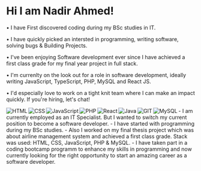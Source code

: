 # Hi I am Nadir Ahmed! 
<p> • I have First discovered coding during my BSc studies in IT. </p>
<p> • I have quickly picked an intersted in programming, writing software, solving bugs & Building Projects. </p>
<p> • I've been enjoying Software development ever since I have achieved a first class grade for my final year project in full stack. </p> 
<p> • I'm currenlty on the look out for a role in software development, ideally writing JavaScript, TypeScript, PHP, MySQL and React JS.</p>
<p> • I'd  especially love to work on a tight knit team where I can make an impact quickly. If you're hiring, let's chat!</p>
<img align="left" alt="HTML" src="https://img.shields.io/badge/html5-%23E34F26.svg?style=for-the-badge&logo=html5&logoColor=white"/>
<img align="left" alt="CSS" src="https://img.shields.io/badge/css3-%231572B6.svg?style=for-the-badge&logo=css3&logoColor=white"/>
<img align="left" alt="JavaScript" src="https://img.shields.io/badge/javascript-%23323330.svg?style=for-the-badge&logo=javascript&logoColor=%23F7DF1E"/>
<img align="left" alt="PHP" src="https://img.shields.io/badge/php-%23777BB4.svg?style=for-the-badge&logo=php&logoColor=white"/>
<img align="left" alt="React" src="https://img.shields.io/badge/react-%2320232a.svg?style=for-the-badge&logo=react&logoColor=%2361DAFB"/>
<img align="left" alt="Java" src="https://img.shields.io/badge/java-%23ED8B00.svg?style=for-the-badge&logo=openjdk&logoColor=white"/>
<img align="left" alt="GIT" src="https://img.shields.io/badge/git-%23F05033.svg?style=for-the-badge&logo=git&logoColor=white"/>
<img align="left" alt="MySQL" src="https://img.shields.io/badge/mysql-%2300f.svg?style=for-the-badge&logo=mysql&logoColor=white"/>
- I am currently employed as an IT Specialist. But I wanted to switch my current position to become a software developer.
- I have started with programming during my BSc studies.
- Also I worked on my final thesis project which was about airline management system and achieved a first class grade. Stack was used: HTML, CSS, JavaScript, PHP & MySQL.
- I have taken part in a coding bootcamp programm to enhance my skills in programming and now currently looking for the right opportunity to start an amazing career as a software developer.

